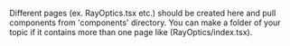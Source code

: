 Different pages (ex. RayOptics.tsx etc.) should be created here and pull components from 'components' directory.
You can make a folder of your topic if it contains more than one page like (RayOptics/index.tsx).